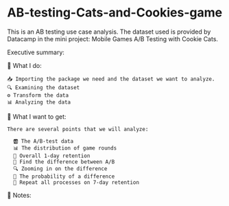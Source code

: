 # AB-testing-Cats-and-Cookies-game

This is an AB testing use case analysis. The dataset used is provided by Datacamp in the mini project: Mobile Games A/B Testing with Cookie Cats. 

Executive summary: 

🔧 What I do:

    📥 Importing the package we need and the dataset we want to analyze. 
    🔍 Examining the dataset 
    ⚙️ Transform the data 
    📊 Analyzing the data 

🎯 What I want to get: 

    There are several points that we will analyze: 
    
      🆎 The A/B-test data 
      📊 The distribution of game rounds
      🔁 Overall 1-day retention
      🔀 Find the difference between A/B
      🔍 Zooming in on the difference  
      🎲 The probability of a difference
      🔁 Repeat all processes on 7-day retention
      
 📒 Notes: 
